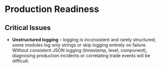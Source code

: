 # Production Readiness

## Critical Issues
- **Unstructured logging** – logging is inconsistent and rarely structured; some modules log only strings or skip logging entirely on failure. Without consistent JSON logging (timestamp, level, component), diagnosing production incidents or correlating trade events will be difficult.
